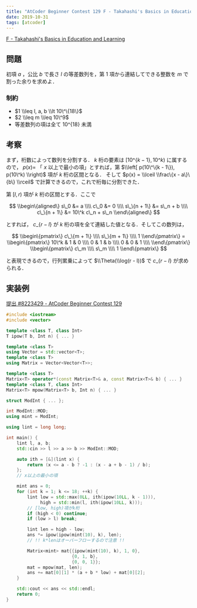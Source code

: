 ```yaml
---
title: "AtCoder Beginner Contest 129 F - Takahashi's Basics in Education and Learning"
date: 2019-10-31
tags: [atcoder]
---
```


[F - Takahashi's Basics in Education and Learning](https://atcoder.jp/contests/abc129/tasks/abc129_f)

## 問題

初項 $a$ ，公比 $b$ で長さ $l$ の等差数列を，第 1 項から連結してできる整数を $m$ で割った余りを求めよ．

### 制約

- $1 \\leq l, a, b \\lt 10\^\{18\}$
- $2 \\leq m \\leq 10\^9$
- 等差数列の項は全て $10\^\{18\}$ 未満

## 考察

まず，桁数によって数列を分割する．
$k$ 桁の要素は $[10\^\{k-1\}, 10\^k)$ に属するので， $p(x) =$ 「 $x$ 以上で最小の項」とすれば，第 $\\left[ p(10\^\{k - 1\}), p(10\^k) \\right)$ 項が $k$ 桁の区間となる．
そして $p(x) = \\lceil \\frac\{x - a\}\{b\} \\rceil$ で計算できるので，これで桁毎に分割できた．

第 $[l, r)$ 項が $k$ 桁の区間とする．ここで

$$
\\begin\{aligned\}
s\_0 &= a \\\\
c\_0 &= 0 \\\\
s\_\{n + 1\} &= s\_n + b \\\\
c\_\{n + 1\} &= 10\^k c\_n + s\_n
\\end\{aligned\}
$$

とすれば， $c\_\{r-l\}$ が $k$ 桁の項を全て連結した値となる．そしてこの数列は，

$$
\\begin\{pmatrix\}
   c\_\{m + 1\} \\\\
   s\_\{m + 1\} \\\\
   1
\\end\{pmatrix\} =
\\begin\{pmatrix\}
   10\^k & 1 & 0 \\\\
   0    & 1 & b \\\\
   0    & 0 & 1 \\\\
\\end\{pmatrix\}
\\begin\{pmatrix\}
   c\_m \\\\
   s\_m \\\\
   1
\\end\{pmatrix\}
$$

と表現できるので，行列累乗によって $\\Theta(\\log(r - l))$ で $c\_\{r - l\}$ が求められる．

## 実装例

[提出 #8223429 - AtCoder Beginner Contest 129](https://atcoder.jp/contests/abc129/submissions/8223429)

```cpp
#include <iostream>
#include <vector>

template <class T, class Int>
T ipow(T b, Int n) { ... }

template <class T>
using Vector = std::vector<T>;
template <class T>
using Matrix = Vector<Vector<T>>;

template <class T>
Matrix<T> operator*(const Matrix<T>& a, const Matrix<T>& b) { ... }
template <class T, class Int>
Matrix<T> mpow(Matrix<T> b, Int n) { ... }

struct ModInt { ... };

int ModInt::MOD;
using mint = ModInt;

using lint = long long;

int main() {
    lint l, a, b;
    std::cin >> l >> a >> b >> ModInt::MOD;

    auto ith = [&](lint x) {
        return (x <= a - b ? -1 : (x - a + b - 1) / b);
    };
    // x以上の最小の項

    mint ans = 0;
    for (int k = 1; k <= 18; ++k) {
        lint low = std::max(0LL, ith(ipow(10LL, k - 1))),
             high = std::min(l, ith(ipow(10LL, k)));
        // [low, high)項がk桁
        if (high < 0) continue;
        if (low > l) break;

        lint len = high - low;
        ans *= ipow(ipow(mint(10), k), len);
        // !! k*lenはオーバーフローするので注意 !!

        Matrix<mint> mat{{ipow(mint(10), k), 1, 0},
                         {0, 1, b},
                         {0, 0, 1}};
        mat = mpow(mat, len);
        ans += mat[0][1] * (a + b * low) + mat[0][2];
    }

    std::cout << ans << std::endl;
    return 0;
}
```

